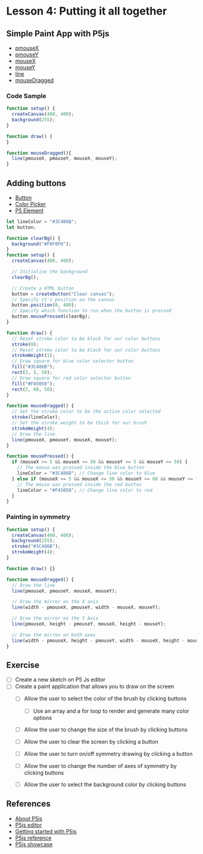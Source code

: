 # Lesson 4: Putting it all together


## Simple Paint App with P5js
- [pmouseX](https://p5js.org/reference/#/p5/pmouseX)
- [pmouseY](https://p5js.org/reference/#/p5/pmouseY)
- [mouseX](https://p5js.org/reference/#/p5/mouseX)
- [mouseY](https://p5js.org/reference/#/p5/mouseY)
- [line](https://p5js.org/reference/#/p5/line)
- [mouseDragged](https://p5js.org/reference/#/p5/mouseDragged)


### Code Sample
```javascript
function setup() {
  createCanvas(400, 400);
  background(255);
}

function draw() {
}

function mouseDragged(){
  line(pmouseX, pmouseY, mouseX, mouseY);
}
```

## Adding buttons
- [Button](https://p5js.org/reference/#/p5/createButton)
- [Color Picker](https://p5js.org/reference/#/p5/createColorPicker)
- [P5 Element](https://p5js.org/reference/#/p5.Element)

```javascript
let lineColor = "#3C486B";
let button;

function clearBg() {
  background("#F0F0F0");
}
function setup() {
  createCanvas(400, 400);

  // Initialise the background
  clearBg();

  // Create a HTML button
  button = createButton("Clear canvas");
  // Specify it's position on the canvas
  button.position(0, 400);
  // Specify which function to run when the button is pressed
  button.mousePressed(clearBg);
}

function draw() {
  // Reset stroke color to be black for our color buttons
  stroke(0);
  // Reset stroke color to be black for our color buttons
  strokeWeight(1);
  // Draw square for blue color selector button
  fill("#3C486B");
  rect(5, 5, 50);
  // Draw square for red color selector button
  fill("#F45050");
  rect(5, 60, 50);
}

function mouseDragged() {
  // Set the stroke color to be the active color selected
  stroke(lineColor);
  // Set the stroke weight to be thick for our brush
  strokeWeight(4);
  // Draw the line
  line(pmouseX, pmouseY, mouseX, mouseY);
}

function mousePressed() {
  if (mouseX >= 5 && mouseX <= 50 && mouseY >= 5 && mouseY <= 50) {
    // The mouse was pressed inside the blue button
    lineColor = "#3C486B"; // Change line color to blue
  } else if (mouseX >= 5 && mouseX <= 50 && mouseY >= 60 && mouseY <= 110) {
    // The mouse was pressed inside the red button
    lineColor = "#F45050"; // Change line color to red
  }
}
```

### Painting in symmetry

```javascript
function setup() {
  createCanvas(400, 400);
  background(255);
  stroke("#3C486B");
  strokeWeight(4);
}

function draw() {}

function mouseDragged() {
  // Draw the line
  line(pmouseX, pmouseY, mouseX, mouseY);

  // Draw the mirror on the X axis
  line(width - pmouseX, pmouseY, width - mouseX, mouseY);

  // Draw the mirror on the Y Axis
  line(pmouseX, height - pmouseY, mouseX, height - mouseY);

  // Draw the mirron on both axes
  line(width - pmouseX, height - pmouseY, width - mouseX, height - mouseY);
}
```


## Exercise
- [ ] Create a new sketch on P5 Js editor
- [ ] Create a paint application that allows you to draw on the screen
  - [ ] Allow the user to select the color of the brush by clicking buttons
    - [ ] Use an array and a for loop to render and generate many color options
  - [ ] Allow the user to change the size of the brush by clicking buttons
  - [ ] Allow the user to clear the screen by clicking a button
  - [ ] Allow the user to turn on/off symmetry drawing by clicking a button
  - [ ] Allow the user to change the number of axes of symmetry by clicking buttons
  - [ ] Allow the user to select the background color by clicking buttons


## References
- [About P5js](https://p5js.org)
- [P5js editor](https://editor.p5js.org/)
- [Getting started with P5js](https://p5js.org/get-started/)
- [P5js reference](https://p5js.org/reference/)
- [P5js showcase](https://p5js.org/showcase/)
